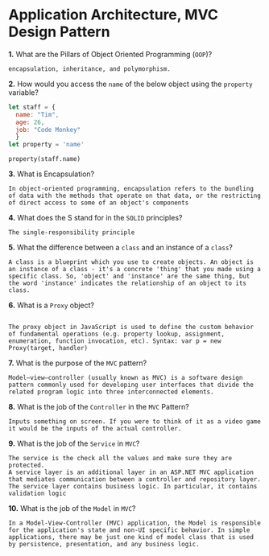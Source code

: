 # Application Architecture, MVC Design Pattern

**1.** What are the Pillars of Object Oriented Programming (`OOP`)?
<!-- enter you answer in the space below -->
```
encapsulation, inheritance, and polymorphism.
```
**2.** How would you access the `name` of the below object using the `property` variable?
```js
let staff = {
  name: "Tim",
  age: 26,
  job: "Code Monkey"
  }
let property = 'name'
```
<!-- enter you answer in the space below -->

```
property(staff.name)
```
**3.** What is Encapsulation?
<!-- enter you answer in the space below -->
```
In object-oriented programming, encapsulation refers to the bundling of data with the methods that operate on that data, or the restricting of direct access to some of an object's components
```
**4.** What does the S stand for in the `SOLID` principles?
<!-- enter you answer in the space below -->
```
The single-responsibility principle
```
**5.** What the difference between a `class` and an instance of a `class`?
<!-- enter you answer in the space below -->
```
A class is a blueprint which you use to create objects. An object is an instance of a class - it's a concrete 'thing' that you made using a specific class. So, 'object' and 'instance' are the same thing, but the word 'instance' indicates the relationship of an object to its class.
```
**6.** What is a `Proxy` object?
<!-- enter you answer in the space below -->
```

The proxy object in JavaScript is used to define the custom behavior of fundamental operations (e.g. property lookup, assignment, enumeration, function invocation, etc). Syntax: var p = new Proxy(target, handler)
```

**7.** What is the purpose of the `MVC` pattern?
<!-- enter you answer in the space below -->
```
Model–view–controller (usually known as MVC) is a software design pattern commonly used for developing user interfaces that divide the related program logic into three interconnected elements.
```
**8.** What is the job of the `Controller` in the `MVC` Pattern?
<!-- enter you answer in the space below -->
```
Inputs something on screen. If you were to think of it as a video game it would be the inputs of the actual controller. 
```

**9.** What is the job of the `Service` in `MVC`?
<!-- enter you answer in the space below -->
```
The service is the check all the values and make sure they are protected. 
A service layer is an additional layer in an ASP.NET MVC application that mediates communication between a controller and repository layer. The service layer contains business logic. In particular, it contains validation logic
```
**10.** What is the job of the `Model` in `MVC`?
<!-- enter you answer in the space below -->
```
In a Model-View-Controller (MVC) application, the Model is responsible for the application's state and non-UI specific behavior. In simple applications, there may be just one kind of model class that is used by persistence, presentation, and any business logic.
```

